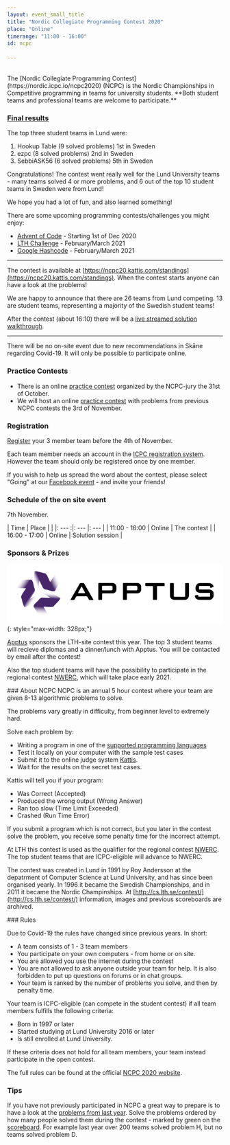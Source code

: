 ```yaml
---
layout: event_small_title
title: "Nordic Collegiate Programming Contest 2020"
place: "Online"
timerange: "11:00 - 16:00"
id: ncpc

---
```


<br />
The [Nordic Collegiate Programming Contest](https://nordic.icpc.io/ncpc2020) (NCPC) is the Nordic Championships in Competitive programming in teams for university students. **Both student teams and professional teams are welcome to participate.**

### [Final results](https://ncpc20.kattis.com/standings?filter=2948)
The top three student teams in Lund were:

1. Hookup Table (9 solved problems) 1st in Sweden
2. ezpc (8 solved problems) 2nd in Sweden
3. SebbiASK56 (6 solved problems) 5th in Sweden

Congratulations! The contest went really well for the Lund University teams - many teams solved 4 or more problems, and 6 out of the top 10 student teams in Sweden were from Lund!

We hope you had a lot of fun, and also learned something!

There are some upcoming programming contests/challenges you might enjoy:

- [Advent of Code](https://adventofcode.com/) - Starting 1st of Dec 2020
- [LTH Challenge](https://challenge.codeatlth.org/) - February/March 2021
- [Google Hashcode](https://codingcompetitions.withgoogle.com/hashcode) - February/March 2021

<hr />

The contest is available at [https://ncpc20.kattis.com/standings](https://ncpc20.kattis.com/standings). When the contest starts anyone can have a look at the problems!

We are happy to announce that there are 26 teams from Lund competing. 13 are student teams, representing a majority of the Swedish student teams!

After the contest (about 16:10) there will be a [live streamed solution walkthrough](https://youtu.be/yZn6xKEN1uU).

<hr />

There will be no on-site event due to new recommendations in Skåne regarding Covid-19. It will only be possible to participate online.

### Practice Contests

- There is an online [practice contest](https://open.kattis.com/contests/ncpc2020warmup) organized by the NCPC-jury the 31st of October.
- We will host an online [practice contest](/events/2020-11-03-ncpc-practice) with problems from previous NCPC contests the 3rd of November.

### Registration

[Register](https://icpc.global/regionals/finder/Nordic-2020) your 3 member team before the 4th of November.

Each team member needs an account in the [ICPC registration system](https://icpc.global/). However the team should only be registered once by one member.

If you wish to help us spread the word about the contest, please select "Going" at our [Facebook event](https://www.facebook.com/events/789949701803239) - and invite your friends!


### Schedule of the on site event

7th November.

<style>
td, th {padding: 5px;}
</style>


| Time  | Place | |
|: ---  :|: --- |: --- |
| 11:00 - 16:00 | Online | The contest |
| 16:00 - 17:00 | Online | Solution session |


### Sponsors & Prizes
![Apptus logo](/assets/images/2020/apptus_logo.png){: style="max-width: 328px;"}

[Apptus](https://apptus.com) sponsors the LTH-site contest this year. The top 3 student teams will recieve diplomas and a dinner/lunch with Apptus. You will be contacted by email after the contest!

Also the top student teams will have the possibility to participate in the regional contest [NWERC](https://www.nwerc.eu), which will take place early 2021.

<a name="about" />
### About NCPC
NCPC is an annual 5 hour contest where your team are given 8-13 algorithmic problems to solve.

The problems vary greatly in difficulty, from beginner level to extremely hard.

Solve each problem by:
- Writing a program in one of the [supported programming languages](https://open.kattis.com/help)
- Test it locally on your computer with the sample test cases
- Submit it to the online judge system [Kattis](https://open.kattis.com).
- Wait for the results on the secret test cases.

Kattis will tell you if your program:
- Was Correct (Accepted)
- Produced the wrong output (Wrong Answer)
- Ran too slow (Time Limit Exceeded)
- Crashed (Run Time Error)

If you submit a program which is not correct, but you later in the contest solve the problem, you receive some penalty time for the incorrect attempt.

At LTH this contest is used as the qualifier for the regional contest [NWERC](https://www.nwerc.eu). The top student teams that are ICPC-eligible will advance to NWERC.

The contest was created in Lund in 1991 by Roy Andersson at the depatrment of Computer Science at Lund University, and has since been organised yearly. In 1996 it became the Swedish Championships, and in 2011 it became the Nordic Champinships. At [http://cs.lth.se/contest/](http://cs.lth.se/contest/) information, images and previous scoreboards are archived.

<a name="rules" />
### Rules

Due to Covid-19 the rules have changed since previous years. In short:

- A team consists of 1 - 3 team members
- You participate on your own computers - from home or on site.
- You are allowed you use the internet during the contest
- You are not allowed to ask anyone outside your team for help. It is also forbidden to put up questions on forums or in chat groups.
- Your team is ranked by the number of problems you solve, and then by penalty time.

Your team is ICPC-eligible (can compete in the student contest) if all team members fulfills the following criteria:
- Born in 1997 or later
- Started studying at Lund University 2016 or later
- Is still enrolled at Lund University.

If these criteria does not hold for all team members, your team instead participate in the open contest.

The full rules can be found at the official [NCPC 2020 website](https://nordic.icpc.io/ncpc2020#rules).

### Tips

If you have not previously participated in NCPC a great way to prepare is to have a look at the [problems from last year](https://ncpc19.kattis.com/problems). Solve the problems ordered by how many people solved them during the contest - marked by green on the [scoreboard](https://ncpc19.kattis.com/standings). For example last year over 200 teams solved problem H, but no teams solved problem D.

